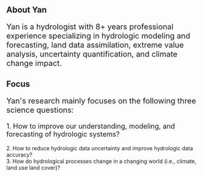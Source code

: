 ## About Yan

<p style="font-size:20px">Yan is a hydrologist with 8+ years professional experience specializing in hydrologic modeling and forecasting, land data assimilation, extreme value analysis, uncertainty quantification, and climate change impact.</p>



## Focus 
<p style="font-size:20px">Yan's research mainly focuses on the following three science questions:</p>

<p style="font-size:18px">1. How to improve our understanding, modeling, and forecasting of hydrologic systems? <br /></p>
2. How to reduce hydrologic data uncertainty and improve hydrologic data accuracy?  <br />
3. How do hydrological processes change in a changing world (i.e., climate, land use land cover)?


